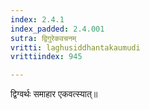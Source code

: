 ```yaml
---
index: 2.4.1
index_padded: 2.4.001
sutra: द्विगुरेकवचनम्‌
vritti: laghusiddhantakaumudi
vrittiindex: 945

---
```

द्विग्वर्थः समाहार एकवत्स्यात्॥